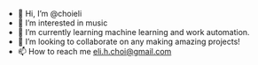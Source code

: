 - 👋 Hi, I’m @choieli
- 👀 I’m interested in music
- 🌱 I’m currently learning machine learning and work automation.
- 💞️ I’m looking to collaborate on any making amazing projects!
- 📫 How to reach me eli.h.choi@gmail.com

<!---
choieli/choieli is a ✨ special ✨ repository because its `README.md` (this file) appears on your GitHub profile.
You can click the Preview link to take a look at your changes.
--->
